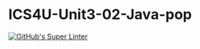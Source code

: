 # ICS4U-Unit3-02-Java-pop

[![GitHub's Super Linter](https://github.com/jonathan-pasco-arnone/ICS4U-Unit3-02-Java-pop/workflows/GitHub's%20Super%20Linter/badge.svg)](https://github.com/jonathan-pasco-arnone/ICS4U-Unit3-02-Java-pop/actions)
